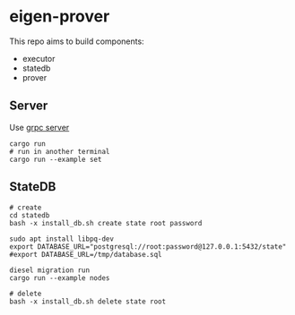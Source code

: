 # eigen-prover

This repo aims to build components:

* executor
* statedb
* prover

## Server

Use [grpc server](https://github.com/hyperium/tonic/blob/master/examples/helloworld-tutorial.md)

```
cargo run
# run in another terminal
cargo run --example set
```

## StateDB

```
# create
cd statedb
bash -x install_db.sh create state root password

sudo apt install libpq-dev
export DATABASE_URL="postgresql://root:password@127.0.0.1:5432/state"
#export DATABASE_URL=/tmp/database.sql

diesel migration run
cargo run --example nodes

# delete
bash -x install_db.sh delete state root
```

